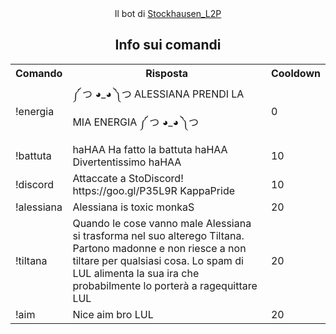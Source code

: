 <center>Il bot di <a href="https://www.twitch.tv/stockhausen_l2p/">Stockhausen_L2P</a> 

<h2>Info sui comandi</h2>
<table>
  <tr>
    <th>Comando</th>
    <th>Risposta</th>
    <th>Cooldown</th>
  </tr>
  <tr>
    <td>!energia</td>
    <td>༼ つ ◕_◕ ༽つ ALESSIANA PRENDI LA MIA ENERGIA ༼ つ ◕_◕ ༽つ</td>
    <td>0</td>
  </tr>
  <tr>
    <td>!battuta</td>
    <td>haHAA Ha fatto la battuta haHAA Divertentissimo haHAA</td>
    <td>10</td>
  </tr>
  <tr>
    <td>!discord</td>
    <td>Attaccate a StoDiscord! https://goo.gl/P35L9R KappaPride</td>
    <td>10</td>
  </tr>
  <tr>
    <td>!alessiana</td>
    <td>Alessiana is toxic monkaS</td>
    <td>20</td>
  </tr>
  <tr>
    <td>!tiltana</td>
    <td>Quando le cose vanno male Alessiana si trasforma nel suo alterego Tiltana. Partono madonne e non riesce a non tiltare per qualsiasi cosa. Lo spam di LUL alimenta la sua ira che probabilmente lo porterà a ragequittare LUL</td>
    <td>20</td>
  </tr>
  <tr>
    <td>!aim</td>
    <td>Nice aim bro LUL</td>
    <td>20</td>
  </tr>
</table>
</center>
